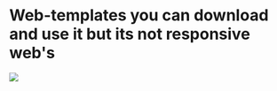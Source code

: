 # Web-templates you can download and use it but its not responsive web's

<img src="https://t.bkit.co/w_66b3de8fd0129.gif" />

